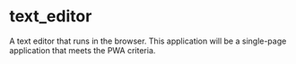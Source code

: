 # text_editor
A text editor that runs in the browser. This application will be a single-page application that meets the PWA criteria. 
